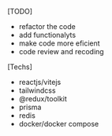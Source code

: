[TODO]

- refactor the code
- add functionalyts
- make code more eficient
- code review and recoding

[Techs]

- reactjs/vitejs
- tailwindcss
- @redux/toolkit
- prisma
- redis
- docker/docker compose
